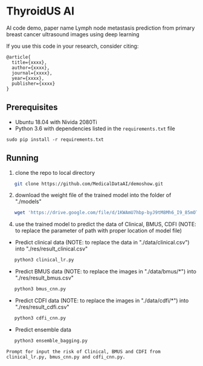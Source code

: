 # ThyroidUS AI
AI code demo, paper name
Lymph node metastasis prediction from primary breast cancer ultrasound images using deep learning

If you use this code in your research, consider citing:
```
@article{
  title={xxxx},
  author={xxxx},
  journal={xxxx},
  year={xxxx},
  publisher={xxxx}
}
```

## Prerequisites

- Ubuntu 18.04 with Nivida 2080Ti
- Python 3.6 with dependencies listed in the `requirements.txt` file
```
sudo pip install -r requirements.txt
```

## Running

1. clone the repo to local directory
```Bash
   git clone https://github.com/MedicalDataAI/demoshow.git
```

2. download the weight file of the trained model into the folder of "./models"
```Bash
   wget 'https://drive.google.com/file/d/1KWAmU7hbp-byJ9tM8Mh6_I9_85mOTYsD/view?usp=sharing'
```

4. use the trained model to predict the data of Clinical, BMUS, CDFI (NOTE: to replace the parameter of path with proper location of model file)

- Predict clinical data (NOTE: to replace the data in "./data/clinical.csv") into "./res/result_clinical.csv"
```Bash
   python3 clinical_lr.py
```   

- Predict BMUS data (NOTE: to replace the images in "./data/bmus/*") into "./res/result_bmus.csv"
```Bash
   python3 bmus_cnn.py
```

- Predict CDFI data (NOTE: to replace the images in "./data/cdfi/*") into "./res/result_cdfi.csv"
```Bash
   python3 cdfi_cnn.py
```

- Predict ensemble data
```Bash
   python3 ensemble_bagging.py
```
    Prompt for input the risk of Clinical, BMUS and CDFI from clinical_lr.py, bmus_cnn.py and cdfi_cnn.py.

